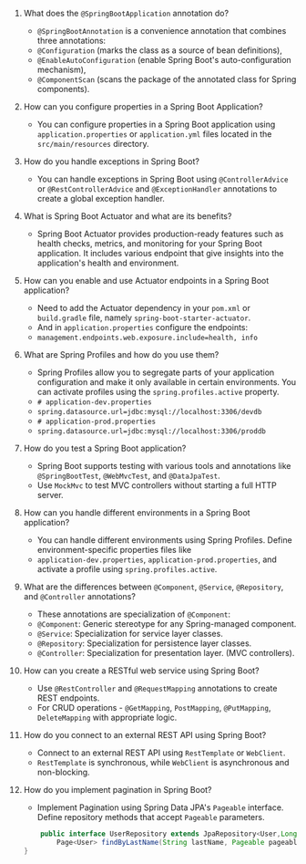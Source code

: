 1. What does the `@SpringBootApplication` annotation do?
   - `@SpringBootAnnotation` is a convenience annotation that combines three annotations:
    - `@Configuration` (marks the class as a source of bean definitions),
    - `@EnableAutoConfiguration` (enable Spring Boot's auto-configuration mechanism),
    - `@ComponentScan` (scans the package of the annotated class for Spring components).

2. How can you configure properties in a Spring Boot Application?
    - You can configure properties in a Spring Boot application using `application.properties` or `application.yml` files located
    in the `src/main/resources` directory.

3. How do you handle exceptions in Spring Boot?
    - You can handle exceptions in Spring Boot using `@ControllerAdvice` or `@RestControllerAdvice` and `@ExceptionHandler` annotations to create a global exception handler.

4. What is Spring Boot Actuator and what are its benefits?
   - Spring Boot Actuator provides production-ready features such as health checks, metrics, and monitoring for your Spring Boot application. It includes various endpoint
   that give insights into the application's health and environment.

5. How can you enable and use Actuator endpoints in a Spring Boot application?
    - Need to add the Actuator dependency in your `pom.xml` or `build.gradle` file, namely
    `spring-boot-starter-actuator`.
    - And in `application.properties` configure the endpoints:
    - `management.endpoints.web.exposure.include=health, info`

6. What are Spring Profiles and how do you use them?
    - Spring Profiles allow you to segregate parts of your application configuration and make it only available in certain
    environments. You can activate profiles using the `spring.profiles.active` property.
    - `# application-dev.properties`
    - `spring.datasource.url=jdbc:mysql://localhost:3306/devdb`
    - `# application-prod.properties`
    - `spring.datasource.url=jdbc:mysql://localhost:3306/proddb`

7. How do you test a Spring Boot application?
    - Spring Boot supports testing with various tools and annotations like `@SpringBootTest`, `@WebMvcTest`, and `@DataJpaTest`.
    - Use `MockMvc` to test MVC controllers without starting a full HTTP server.

8. How can you handle different environments in a Spring Boot application?
    - You can handle different environments using Spring Profiles. Define environment-specific properties files like
    - `application-dev.properties`, `application-prod.properties`, and activate a profile using `spring.profiles.active`.

9. What are the differences between `@Component`, `@Service`, `@Repository`, and `@Controller` annotations?
    - These annotations are specialization of `@Component`:
    - `@Component`: Generic stereotype for any Spring-managed component.
    - `@Service`: Specialization for service layer classes.
    - `@Repository`: Specialization for persistence layer classes.
    - `@Controller`: Specialization for presentation layer. (MVC controllers).

10. How can you create a RESTful web service using Spring Boot?
    - Use `@RestController` and `@RequestMapping` annotations to create REST endpoints.
    - For CRUD operations - `@GetMapping`, `PostMapping`, `@PutMapping`, `DeleteMapping` with appropriate logic. 

11. How do you connect to an external REST API using Spring Boot?
    - Connect to an external REST API using `RestTemplate` or `WebClient`.
    - `RestTemplate` is synchronous, while `WebClient` is asynchronous and non-blocking.

12. How do you implement pagination in Spring Boot?
    - Implement Pagination using Spring Data JPA's `Pageable` interface. Define repository methods that accept `Pageable` parameters.
    ```java
        public interface UserRepository extends JpaRepository<User,Long> {
            Page<User> findByLastName(String lastName, Pageable pageable);
    }
    ```
         